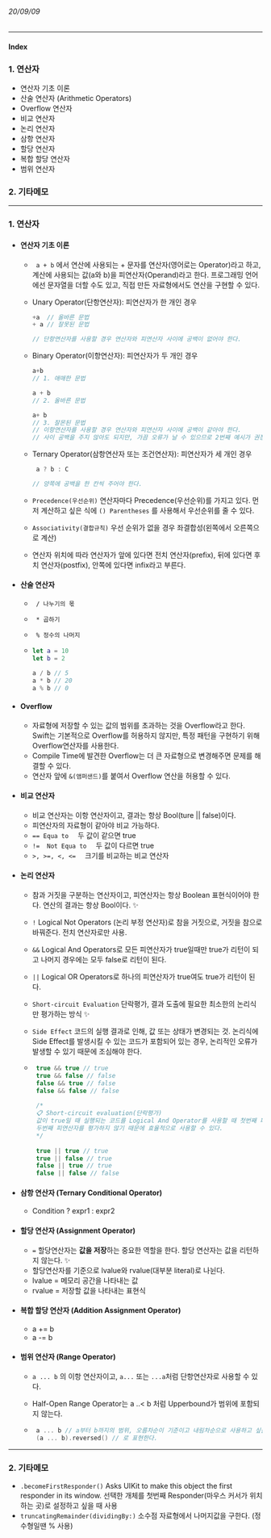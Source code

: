 ###### 20/09/09

------

 

#### Index

### **1. 연산자**

-  연산자 기초 이론
- 산술 연산자 (Arithmetic Operators)
- Overflow 연산자
- 비교 연산자
- 논리 연산자
- 삼항 연산자
- 할당 연산자
- 복합 할당 연산자
-  범위 연산자



### **2. 기타메모**



------



### 1. 연산자

- #### 연산자 기초 이론

  - ` a + b` 에서 연산에 사용되는 + 문자를 연산자(영어로는 Operator)라고 하고, 계산에 사용되는 값(a와 b)을 피연산자(Operand)라고 한다. 프로그래밍 언어에선 문자열을 더할 수도 있고, 직접 만든 자료형에서도 연산을 구현할 수 있다.

  

  - Unary Operator(단항연산자): 피연산자가 한 개인 경우

    ```swift
    +a  // 올바른 문법
    + a // 잘못된 문법
    
    // 단항연산자를 사용할 경우 연산자와 피연산자 사이에 공백이 없어야 한다.
    ```
  
    

  - Binary Operator(이항연산자): 피연산자가 두 개인 경우

    ```swift
    a+b
    // 1. 애매한 문법
    
    a + b
    // 2. 올바른 문법
    
    a+ b
    // 3. 잘몬된 문법
    // 이항연산자를 사용할 경우 연산자와 피연산자 사이에 공백이 같아야 한다.
    // 사이 공백을 주지 않아도 되지만, 가끔 오류가 날 수 있으므로 2번째 예시가 권장.
    ```
    
  
  
  
  - Ternary Operator(삼항연산자 또는 조건연산자): 피연산자가 세 개인 경우
  
    ```swift
     a ? b : C
    
    // 양쪽에 공백을 한 칸씩 주어야 한다.
    ```
  
    
  
  - `Precedence(우선순위)`    연산자마다 Precedence(우선순위)를 가지고 있다. 먼저 계산하고 싶은 식에 `() Parentheses` 를 사용해서 우선순위를 줄 수 있다.
  
  
  
  - `Associativity(결합규칙)`    우선 순위가 없을 경우 좌결합성(왼쪽에서 오른쪽으로 계산)
  
  
  
  - 연산자 위치에 따라 연산자가 앞에 있다면 전치 연산자(prefix), 뒤에 있다면 후치 연산자(postfix), 안쪽에 있다면 infix라고 부른다.



- #### 산술 연산자  

  - ` / 나누기의 몫` 

  - ` * 곱하기` 	
  
  - ` % 정수의 나머지`
  
  - ```swift
    let a = 10
    let b = 2
    
    a / b // 5
    a * b // 20
    a % b // 0
    ```
  
    


- #### Overflow

  
  - 자료형에 저장할 수 있는 값의 범위를 초과하는 것을 Overflow라고 한다. Swift는 기본적으로 Overflow를 허용하지 않지만, 특정 패턴을 구현하기 위해 Overflow연산자를 사용한다.
  - Compile Time에 발견한 Overflow는 더 큰 자료형으로 변경해주면 문제를 해결할 수 있다.
  - 연산자 앞에 `&(앰퍼샌드)`를 붙여서 Overflow 연산을 허용할 수 있다.	




- #### 비교 연산자

  - 비교 연산자는 이항 연산자이고, 결과는 항상 Bool(ture || false)이다.
  - 피연산자의 자료형이 같아야 비교 가능하다.
  - `== Equa to  `                두 값이 같으면 true
  - `!=  Not Equa to  `      두 값이 다르면 true
  - `>, >=, <, <=  `            크기를 비교하는 비교 연산자 




- #### 논리 연산자

  - 참과 거짓을 구분하는 연산자이고, 피연산자는 항상 Boolean 표현식이어야 한다. 연산의 결과는 항상 Bool이다. ✨

  - `!`   Logical Not Operators (논리 부정 연산자)로 참을 거짓으로, 거짓을 참으로 바꿔준다. 전치 연산자로만 사용.

  - `&&`  Logical And Operators로 모든 피연산자가 true일때만 true가 리턴이 되고 나머지 경우에는 모두 false로 리턴이 된다.
    
  - `||`  Logical OR Operators로 하나의 피연산자가 true여도 true가 리턴이 된다.
  
  - `Short-circuit Evaluation`  단락평가, 결과 도출에 필요한 최소한의 논리식만 평가하는 방식 ✨
    
  - `Side Effect`  코드의 실행 결과로 인해, 값 또는 상태가 변경되는 것. 논리식에 Side Effect를 발생시킬 수 있는 코드가 포함되어 있는 경우, 논리적인 오류가 발생할 수 있기 때문에 조심해야 한다.
  
  - ```swift
     true && true // true
     true && false // false
     false && true // false
     false && false // false
     
     /*
     📋 Short-circuit evaluation(단락평가)
     값이 true일 때 실행되는 코드를 Logical And Operator를 사용할 때 첫번째 피연산자가 false라면,
     두번째 피연산자를 평가하지 않기 때문에 효율적으로 사용할 수 있다.
     */
     
     true || true // true
     true || false // true
     false || true // true
     false || false // false
     ```




- #### 삼항 연산자 (Ternary Conditional Operator)

  - Condition ? expr1 : expr2 




- #### 할당 연산자 (Assignment Operator)

  -  `=` 할당연산자는 **값을 저장**하는 중요한 역할을 한다. 할당 연산자는 값을 리턴하지 않는다. ✨
  - 할당연산자를 기준으로 lvalue와 rvalue(대부분 literal)로 나뉜다.
  - lvalue = 메모리 공간을 나타내는 값
  - rvalue = 저장할 값을 나타내는 표현식




- ####  복합 할당 연산자 (Addition Assignment Operator)

  - a += b
  - a -= b




- #### 범위 연산자 (Range Operator)

  -  `a ... b` 의 이항 연산자이고,
     `a...`  또는  `...a`처럼 단항연산자로 사용할 수 있다.
     
  - Half-Open Range Operator는  a ..< b 처럼 Upperbound가 범위에 포함되지 않는다.

  - ```swift
     a ... b // a부터 b까지의 범위, 오름차순이 기준이고 내림차순으로 사용하고 싶을 땐
     (a ... b).reversed() // 로 표현한다.
     ```




------



### 2. 기타메모

- `.becomeFirstResponder()` Asks UIKit to make this object the first responder in its window. 선택한 개체를 첫번째 Responder(마우스 커서가 위치하는 곳)로 설정하고 싶을 때 사용
- `truncatingRemainder(dividingBy:)` 소수점 자료형에서 나머지값을 구한다. (정수형일땐 % 사용)
